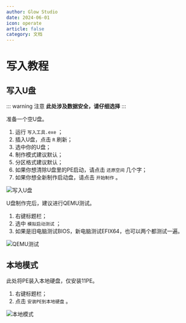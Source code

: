 ```yaml
---
author: Glow Studio
date: 2024-06-01
icon: operate
article: false
category: 文档
---
```


# 写入教程

## 写入U盘

::: warning 注意
**此处涉及数据安全，请仔细选择**
:::

准备一个空U盘。

1. 运行 `写入工具.exe` ；
2. 插入U盘，点击 `R` 刷新；
3. 选中你的U盘；
4. 制作模式建议默认；
5. 分区格式建议默认；
6. 如果你想清除U盘里的PE启动，请点击 `还原空间` 几个字；
7. 如果你想全新制作启动盘，请点击 `开始制作` 。

  ![写入U盘](https://yanxuan.nosdn.127.net/02905d7d95226aa6ae4afaa6feb39b51.png)

U盘制作完后，建议进行QEMU测试。

1. 右键标题栏；
2. 选中 `模拟启动测试` ；
3. 如果是旧电脑测试BIOS，新电脑测试EFIX64，也可以两个都测试一遍。

  ![QEMU测试](https://yanxuan.nosdn.127.net/923bac35d5771b58fadc5e7daa994ffb.png)

## 本地模式

此处将PE装入本地硬盘，仅安装11PE。

1. 右键标题栏；
2. 点击 `安装PE到本地硬盘` 。

![本地模式](https://yanxuan.nosdn.127.net/0333778a94065736170cc4c07b376936.png)